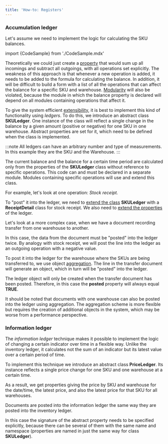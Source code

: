 ```yaml
---
title: 'How-to: Registers'
---
```


### Accumulation ledger

Let's assume we need to implement the logic for calculating the SKU balances.

import {CodeSample} from './CodeSample.mdx'

<CodeSample url="https://documentation.lsfusion.org/sample?file=UseCaseLedger&block=skumaster"/>

Theoretically we could just create a [property](Properties.md) that would sum up all incomings and subtract all outgoings, with all operations set explicitly. The weakness of this approach is that whenever a new operation is added, it needs to be added to the formula for calculating the balance. In addition, it will be difficult to build a form with a list of all the operations that can affect the balance for a specific SKU and warehouse. [Modularity](Modularity.md) will also be violated, because the module in which the balance property is declared will depend on all modules containing operations that affect it.

To give the system efficient [extensibility](Extensions.md), it is best to implement this kind of functionality using *ledgers*. To do this, we introduce an abstract class **SKULedger**. One instance of the class will reflect a single change in the balance by a given amount (positive or negative) for one SKU in one warehouse. Abstract properties are set for it, which need to be defined when the class is implemented.


:::note
All ledgers can have an arbitrary number and type of measurements. In this example they are the SKU and the Warehouse.
:::

<CodeSample url="https://documentation.lsfusion.org/sample?file=UseCaseLedger&block=skuledger"/>

The current balance and the balance for a certain time period are calculated only from the properties of the **SKULedger** class without reference to specific operations. This code can and must be declared in a separate module. Modules containing specific operations will use and extend this class.

For example, let's look at one operation: *Stock receipt.*

<CodeSample url="https://documentation.lsfusion.org/sample?file=UseCaseLedger&block=skureceipt"/>

To "post" it into the ledger, we need to [extend the class](Class_extension.md) **SKULedger** with a **ReceiptDetail** class for stock receipt. We also need to [extend the properties](Property_extension.md) of the ledger.

<CodeSample url="https://documentation.lsfusion.org/sample?file=UseCaseLedger&block=skureceiptimplement"/>

Let's look at a more complex case, when we have a document recording transfer from one warehouse to another.

<CodeSample url="https://documentation.lsfusion.org/sample?file=UseCaseLedger&block=skutransfer"/>

In this case, the data from the document must be "posted" into the ledger twice. By analogy with stock receipt, we will post the line into the ledger as an outgoing operation with a negative value.

<CodeSample url="https://documentation.lsfusion.org/sample?file=UseCaseLedger&block=skutransferimplement"/>

To post it into the ledger for the warehouse where the SKUs are being transferred to, we use object [aggregation](Aggregations.md). The line in the transfer document will generate an object, which in turn will be "posted" into the ledger.

<CodeSample url="https://documentation.lsfusion.org/sample?file=UseCaseLedger&block=skutransferaggregation"/>

The ledger object will only be created when the transfer document has been posted. Therefore, in this case the **posted** property will always equal **TRUE**.

It should be noted that documents with one warehouse can also be posted into the ledger using aggregation. The aggregation scheme is more flexible but requires the creation of additional objects in the system, which may be worse from a performance perspective.

### Information ledger

The *information ledger* technique makes it possible to implement the logic of changing a certain indicator over time in a flexible way. Unlike the inventory ledger, it calculates not the sum of an indicator but its latest value over a certain period of time.

To implement this technique we introduce an abstract class **PriceLedger**. Its instance reflects a single price change for one SKU and one warehouse at a certain time.

<CodeSample url="https://documentation.lsfusion.org/sample?file=UseCaseLedger&block=priceledger"/>

As a result, we get properties giving the price by SKU and warehouse for the date/time, the latest price, and also the latest price for that SKU for all warehouses.

Documents are posted into the information ledger the same way they are posted into the inventory ledger.

<CodeSample url="https://documentation.lsfusion.org/sample?file=UseCaseLedger&block=pricereceiptimplement"/>

In this case the signature of the abstract property needs to be specified explicitly, because there can be several of them with the same name and namespace (properties are named in just the same way for class **SKULedger**).
